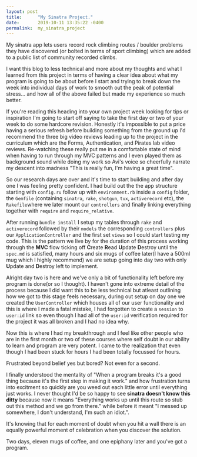 ```yaml
---
layout: post
title:      "My Sinatra Project."
date:       2019-10-11 13:35:22 -0400
permalink:  my_sinatra_project
---
```


My sinatra app lets users record rock climbing routes / boulder problems they have discovered (or bolted in terms of sport climbing) which are added to a public list of community recorded climbs.

I want this blog to less technical and more about my thoughts and what I learned  from this project in terms of having a clear idea about what my program is going to be about before I start and trying to break down the week into individual days of work to smooth out the peak of potential stress... and how all of the above failed but made my experience so much better. 

If you're reading this heading into your own project week looking for tips or inspiration I'm going to start off saying to take the first day or two of your week to do some hardcore revision. Honestly it's impossible to put a price having a serious refresh before building something from the ground up I'd recommend the three big video reviews leading up to the project in the curriculum which are the Forms, Authentication, and Pirates lab video reviews. 
Re-watching these really put me in a comfortable state of mind when having to run through my MVC patterns and I even played them as background sound while doing my work so Avi's voice so cheerfully narrate my descent into madness "This is really fun, I'm having a great time". 

So our research days are over and it's time to start building and after day one I was feeling pretty confident. I had build out the the app structure starting with `config.ru`  follow up with `environment.rb` inside a `config` folder, the `Gemfile` (containing `sinatra`, `rake`, `shotgun`, `tux`, `activerecord` etc), the `Rakefile`where we later mount our `controllers` and finally linking everything together with `require` and `require_relative`.

After running `bundle install` I setup my tables through `rake` and `activerecord` followed by their `models` the corresponding `controllers` plus our `ApplicationController` and the first set `views` so I could start testing my code. This is the pattern we live by for the duration of this process working through the **MVC** flow ticking off **C**reate **R**ead **U**pdate **D**estroy until the `spec.md` is satisfied, many hours and six mugs of coffee later(I have a 500ml mug which I highly recommend) we are setup going into day two with only **U**pdate and **D**estroy left to implement. 

Alright day two is here and we've only a bit of functionality left before my program is done(or so I thought). I haven't gone into extreme detail of the process because I did want this to be less technical but atleast outlining how we got to this stage feels necessary, during out setup on day one we created the `UserController` which houses all of our user functionality and this is where I made a fatal mistake, I had forgotten to create a `session` to `user:id` link so even though I had all of the `user:id` verification required for the project it was all broken and I had no idea why. 

Now this is where I had my breakthrough and I feel like other people who are in the first month or two of these courses where self doubt in our ability to learn and program are very potent. 
I came to the realization that even though I had been stuck for hours I had been totally focussed for hours. 

Frustrated beyond belief yes but bored? Not even for a second. 

I finally understood the mentality of "When a program breaks it's a good thing because it's the first step in making it work." and how frustration turns into excitment so quickly are you weed out each little error until everything just works. 
I never thought I'd be so happy to see **sinatra doesn't know this ditty** because now it means "Everything works up until this route so stub out this method and we go from there." while before it meant "I messed up somewhere, I don't understand, I'm such an idiot.".

It's knowing that for each moment of doubt when you hit a wall there is an equally powerful moment of celebration when you discover the solution. 

Two days, eleven mugs of coffee, and one epiphany later and you've got a program.





